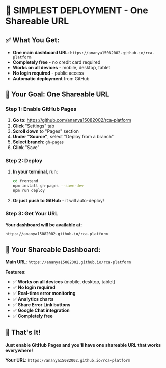 # 🚀 **SIMPLEST DEPLOYMENT - One Shareable URL**

## ✅ **What You Get:**
- **One main dashboard URL**: `https://ananya15082002.github.io/rca-platform`
- **Completely free** - no credit card required
- **Works on all devices** - mobile, desktop, tablet
- **No login required** - public access
- **Automatic deployment** from GitHub

## 🎯 **Your Goal: One Shareable URL**

### **Step 1: Enable GitHub Pages**

1. **Go to**: https://github.com/ananya15082002/rca-platform
2. **Click** "Settings" tab
3. **Scroll down** to "Pages" section
4. **Under "Source"**, select "Deploy from a branch"
5. **Select branch**: `gh-pages`
6. **Click** "Save"

### **Step 2: Deploy**

1. **In your terminal**, run:
   ```bash
   cd frontend
   npm install gh-pages --save-dev
   npm run deploy
   ```

2. **Or just push to GitHub** - it will auto-deploy!

### **Step 3: Get Your URL**

**Your dashboard will be available at:**
```
https://ananya15082002.github.io/rca-platform
```

## 📱 **Your Shareable Dashboard:**

**Main URL**: `https://ananya15082002.github.io/rca-platform`

**Features**:
- ✅ **Works on all devices** (mobile, desktop, tablet)
- ✅ **No login required**
- ✅ **Real-time error monitoring**
- ✅ **Analytics charts**
- ✅ **Share Error Link buttons**
- ✅ **Google Chat integration**
- ✅ **Completely free**

## 🎉 **That's It!**

**Just enable GitHub Pages and you'll have one shareable URL that works everywhere!**

**Your URL**: `https://ananya15082002.github.io/rca-platform`
